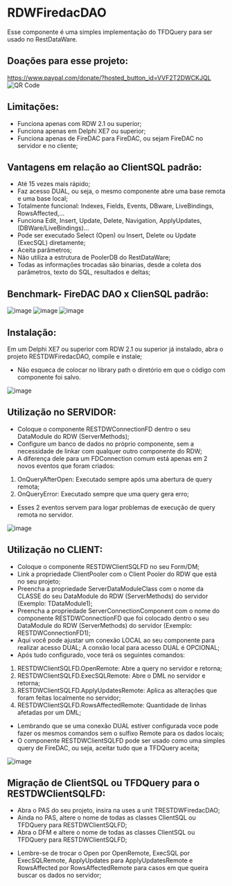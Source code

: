# RDWFiredacDAO
Esse componente é uma simples implementação do TFDQuery para ser usado no RestDataWare.


## Doações para esse projeto:
https://www.paypal.com/donate/?hosted_button_id=VVF2T2DWCKJQL
![QR Code](https://github.com/OpenSourceCommunityBrasil/RDWFiredacDAO/assets/92900717/d78c30c6-0d79-4367-8c78-577bc974d2b3)


## Limitações:
- Funciona apenas com RDW 2.1 ou superior;
- Funciona apenas em Delphi XE7 ou superior;
- Funciona apenas de FireDAC para FireDAC, ou sejam FireDAC no servidor e no cliente;


## Vantagens em relação ao ClientSQL padrão:
- Até 15 vezes mais rápido;
- Faz acesso DUAL, ou seja, o mesmo componente abre uma base remota e uma base local;
- Totalmente funcional: Indexes, Fields, Events, DBware, LiveBindings, RowsAffected,...
- Funciona Edit, Insert, Update, Delete, Navigation, ApplyUpdates, (DBWare/LiveBindings)...
- Pode ser executado Select (Open) ou Insert, Delete ou Update (ExecSQL) diretamente;
- Aceita parâmetros;
- Não utiliza a estrutura de PoolerDB do RestDataWare;
- Todas as informações trocadas são binarias, desde a coleta dos parâmetros, texto do SQL, resultados e deltas;


## Benchmark- FireDAC DAO x ClienSQL padrão:

![image](https://github.com/OpenSourceCommunityBrasil/RDWFiredacDAO/assets/92900717/c76bf8f7-d513-4c06-af14-5110cd8bdb83)
![image](https://github.com/OpenSourceCommunityBrasil/RDWFiredacDAO/assets/92900717/231c3569-3f75-4bb1-b18b-3b5c7640bf2e)
![image](https://github.com/OpenSourceCommunityBrasil/RDWFiredacDAO/assets/92900717/0f928d9e-760a-423e-b91e-d01e9ee0f907)


## Instalação:
Em um Delphi XE7 ou superior com RDW 2.1 ou superior já instalado, abra o projeto RESTDWFiredacDAO, compile e instale;
* Não esqueca de colocar no library path o diretório em que o código com componente foi salvo.

![image](https://github.com/OpenSourceCommunityBrasil/RDWFiredacDAO/assets/92900717/42c4d41f-1931-475c-9e8d-127684b5953f)


## Utilização no SERVIDOR:
- Coloque o componente RESTDWConnectionFD dentro o seu DataModule do RDW (ServerMethods);
- Configure um banco de dados no próprio componente, sem a necessidade de linkar com qualquer outro componente do RDW;
- A diferença dele para um FDConnection comum está apenas em 2 novos eventos que foram criados:
1) OnQueryAfterOpen: Executado sempre após uma abertura de query remota;
2) OnQueryError: Executado sempre que uma query gera erro;
* Esses 2 eventos servem para logar problemas de execução de query remota no servidor.

![image](https://github.com/OpenSourceCommunityBrasil/RDWFiredacDAO/assets/92900717/a3c66079-68ab-43e1-8a51-084376b9c44c)

  
## Utilização no CLIENT:
- Coloque o componente RESTDWClientSQLFD no seu Form/DM;
- Link a propriedade ClientPooler com o Client Pooler do RDW que está no seu projeto;
- Preencha a propriedade ServerDataModuleClass com o nome da CLASSE do seu DataModule do RDW (ServerMethods) do servidor (Exemplo: TDataModule1);
- Preencha a propriedade ServerConnectionComponent com o nome do componente RESTDWConnectionFD que foi colocado dentro o seu DataModule do RDW (ServerMethods) do servidor (Exemplo: RESTDWConnectionFD1);
- Aqui você pode ajustar um conexão LOCAL ao seu componente para realizar acesso DUAL; A conxão local para acesso DUAL é OPCIONAL;
- Após tudo configurado, voce terá os seguintes comandos:
1) RESTDWClientSQLFD.OpenRemote: Abre a query no servidor e retorna;
2) RESTDWClientSQLFD.ExecSQLRemote: Abre o DML no servidor e retorna;
3) RESTDWClientSQLFD.ApplyUpdatesRemote: Aplica as alterações que foram feitas localmente no servidor;
4) RESTDWClientSQLFD.RowsAffectedRemote: Quantidade de linhas afetadas por um DML;
- Lembrando que se uma conexão DUAL estiver configurada voce pode fazer os mesmos comandos sem o sulfixo Remote para os dados locais;
- O componente RESTDWClientSQLFD pode ser usado como uma simples query de FireDAC, ou seja, aceitar tudo que a TFDQuery aceita;

![image](https://github.com/OpenSourceCommunityBrasil/RDWFiredacDAO/assets/92900717/ff15ee66-61c8-4f72-860d-c967454cad28)


## Migração de ClientSQL ou TFDQuery para o RESTDWClientSQLFD:
- Abra o PAS do seu projeto, insira na uses a unit TRESTDWFiredacDAO;
- Ainda no PAS, altere o nome de todas as classes ClientSQL ou TFDQuery para RESTDWClientSQLFD;
- Abra o DFM e altere o nome de todas as classes ClientSQL ou TFDQuery para RESTDWClientSQLFD;
* Lembre-se de trocar o Open por OpenRemote, ExecSQL por ExecSQLRemote, ApplyUpdates para ApplyUpdatesRemote e RowsAffected por RowsAffectedRemote para casos em que queira buscar os dados no servidor;


